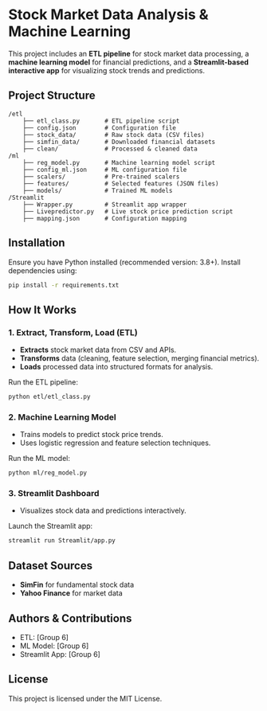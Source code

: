 # Stock Market Data Analysis & Machine Learning

This project includes an **ETL pipeline** for stock market data processing, a **machine learning model** for financial predictions, and a **Streamlit-based interactive app** for visualizing stock trends and predictions.

## Project Structure

```
/etl
    ├── etl_class.py       # ETL pipeline script
    ├── config.json        # Configuration file
    ├── stock_data/        # Raw stock data (CSV files)
    ├── simfin_data/       # Downloaded financial datasets
    ├── clean/             # Processed & cleaned data
/ml
    ├── reg_model.py       # Machine learning model script
    ├── config_ml.json     # ML configuration file
    ├── scalers/           # Pre-trained scalers
    ├── features/          # Selected features (JSON files)
    ├── models/            # Trained ML models
/Streamlit
    ├── Wrapper.py         # Streamlit app wrapper
    ├── Livepredictor.py   # Live stock price prediction script
    ├── mapping.json       # Configuration mapping
```

## Installation

Ensure you have Python installed (recommended version: 3.8+). Install dependencies using:

```sh
pip install -r requirements.txt
```

## How It Works

### 1. Extract, Transform, Load (ETL)
- **Extracts** stock market data from CSV and APIs.
- **Transforms** data (cleaning, feature selection, merging financial metrics).
- **Loads** processed data into structured formats for analysis.

Run the ETL pipeline:
```sh
python etl/etl_class.py
```

### 2. Machine Learning Model
- Trains models to predict stock price trends.
- Uses logistic regression and feature selection techniques.

Run the ML model:
```sh
python ml/reg_model.py
```

### 3. Streamlit Dashboard
- Visualizes stock data and predictions interactively.

Launch the Streamlit app:
```sh
streamlit run Streamlit/app.py
```

## Dataset Sources
- **SimFin** for fundamental stock data
- **Yahoo Finance** for market data

## Authors & Contributions
- ETL: [Group 6]
- ML Model: [Group 6]
- Streamlit App: [Group 6]

## License
This project is licensed under the MIT License.

